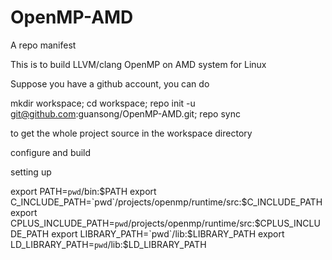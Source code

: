 # OpenMP-AMD

A repo manifest

This is to build LLVM/clang OpenMP on AMD system for Linux

Suppose you have a github account, you can do

mkdir workspace; cd workspace; repo init -u git@github.com:guansong/OpenMP-AMD.git; repo sync

to get the whole project source in the workspace directory

configure and build

setting up

  export PATH=`pwd`/bin:$PATH
  export C_INCLUDE_PATH=`pwd`/projects/openmp/runtime/src:$C_INCLUDE_PATH
  export CPLUS_INCLUDE_PATH=`pwd`/projects/openmp/runtime/src:$CPLUS_INCLUDE_PATH
  export LIBRARY_PATH=`pwd`/lib:$LIBRARY_PATH
  export LD_LIBRARY_PATH=`pwd`/lib:$LD_LIBRARY_PATH
